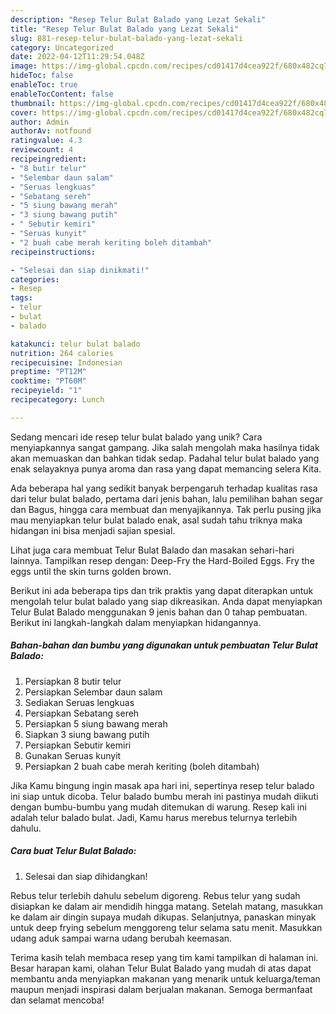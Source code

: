 ```yaml
---
description: "Resep Telur Bulat Balado yang Lezat Sekali"
title: "Resep Telur Bulat Balado yang Lezat Sekali"
slug: 881-resep-telur-bulat-balado-yang-lezat-sekali
category: Uncategorized
date: 2022-04-12T11:29:54.048Z
image: https://img-global.cpcdn.com/recipes/cd01417d4cea922f/680x482cq70/telur-bulat-balado-foto-resep-utama.jpg
hideToc: false
enableToc: true
enableTocContent: false
thumbnail: https://img-global.cpcdn.com/recipes/cd01417d4cea922f/680x482cq70/telur-bulat-balado-foto-resep-utama.jpg
cover: https://img-global.cpcdn.com/recipes/cd01417d4cea922f/680x482cq70/telur-bulat-balado-foto-resep-utama.jpg
author: Admin
authorAv: notfound
ratingvalue: 4.3
reviewcount: 4
recipeingredient:
- "8 butir telur"
- "Selembar daun salam"
- "Seruas lengkuas"
- "Sebatang sereh"
- "5 siung bawang merah"
- "3 siung bawang putih"
- " Sebutir kemiri"
- "Seruas kunyit"
- "2 buah cabe merah keriting boleh ditambah"
recipeinstructions:

- "Selesai dan siap dinikmati!"
categories:
- Resep
tags:
- telur
- bulat
- balado

katakunci: telur bulat balado 
nutrition: 264 calories
recipecuisine: Indonesian
preptime: "PT12M"
cooktime: "PT60M"
recipeyield: "1"
recipecategory: Lunch

---
```





Sedang mencari ide resep telur bulat balado yang unik? Cara menyiapkannya sangat gampang. Jika salah mengolah maka hasilnya tidak akan memuaskan dan bahkan tidak sedap. Padahal telur bulat balado yang enak selayaknya punya aroma dan rasa yang dapat memancing selera Kita.





Ada beberapa hal yang sedikit banyak berpengaruh terhadap kualitas rasa dari telur bulat balado, pertama dari jenis bahan, lalu pemilihan bahan segar dan Bagus, hingga cara membuat dan menyajikannya. Tak perlu pusing jika mau menyiapkan telur bulat balado enak,      asal sudah tahu triknya maka hidangan ini bisa menjadi sajian spesial.














Lihat juga cara membuat Telur Bulat Balado dan masakan sehari-hari lainnya. Tampilkan resep dengan: Deep-Fry the Hard-Boiled Eggs. Fry the eggs until the skin turns golden brown.






Berikut ini ada beberapa tips dan trik praktis yang dapat diterapkan untuk mengolah telur bulat balado yang siap dikreasikan. Anda dapat menyiapkan Telur Bulat Balado menggunakan 9 jenis bahan dan 0 tahap pembuatan. Berikut ini langkah-langkah dalam menyiapkan hidangannya.

<!--inarticleads1-->

##### Bahan-bahan dan bumbu yang digunakan untuk pembuatan Telur Bulat Balado:

1. Persiapkan 8 butir telur
1. Persiapkan Selembar daun salam
1. Sediakan Seruas lengkuas
1. Persiapkan Sebatang sereh
1. Persiapkan 5 siung bawang merah
1. Siapkan 3 siung bawang putih
1. Persiapkan  Sebutir kemiri
1. Gunakan Seruas kunyit
1. Persiapkan 2 buah cabe merah keriting (boleh ditambah)


Jika Kamu bingung ingin masak apa hari ini, sepertinya resep telur balado ini siap untuk dicoba. Telur balado bumbu merah ini pastinya mudah diikuti dengan bumbu-bumbu yang mudah ditemukan di warung. Resep kali ini adalah telur balado bulat. Jadi, Kamu harus merebus telurnya terlebih dahulu. 

<!--inarticleads2-->

##### Cara buat Telur Bulat Balado:


1. Selesai dan siap dihidangkan!

Rebus telur terlebih dahulu sebelum digoreng. Rebus telur yang sudah disiapkan ke dalam air mendidih hingga matang. Setelah matang, masukkan ke dalam air dingin supaya mudah dikupas. Selanjutnya, panaskan minyak untuk deep frying sebelum menggoreng telur selama satu menit. Masukkan udang aduk sampai warna udang berubah keemasan. 

Terima kasih telah membaca resep yang tim kami tampilkan di halaman ini. Besar harapan kami, olahan Telur Bulat Balado yang mudah di atas dapat membantu anda menyiapkan makanan yang menarik untuk keluarga/teman maupun menjadi inspirasi dalam berjualan makanan. Semoga bermanfaat dan selamat mencoba!
